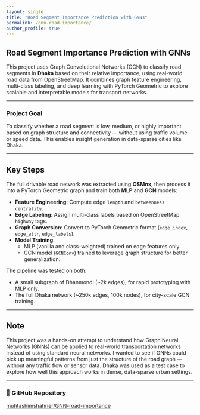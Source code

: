 ```yaml
---
layout: single
title: "Road Segment Importance Prediction with GNNs"
permalink: /gnn-road-importance/
author_profile: true
---
```


## Road Segment Importance Prediction with GNNs

This project uses Graph Convolutional Networks (GCN) to classify road segments in **Dhaka** based on their relative importance, using real-world road data from OpenStreetMap. It combines graph feature engineering, multi-class labeling, and deep learning with PyTorch Geometric to explore scalable and interpretable models for transport networks.

---

### Project Goal

To classify whether a road segment is low, medium, or highly important based on graph structure and connectivity — without using traffic volume or speed data. This enables insight generation in data-sparse cities like Dhaka.

---

## Key Steps
The full drivable road network was extracted using **OSMnx**, then process it into a PyTorch Geometric graph and train both **MLP** and **GCN** models:

- **Feature Engineering**: Compute edge `length` and `betweenness centrality`.
- **Edge Labeling**: Assign multi-class labels based on OpenStreetMap `highway` tags.
- **Graph Conversion**: Convert to PyTorch Geometric format (`edge_index`, `edge_attr`, `edge_labels`).
- **Model Training**:
  - MLP (vanilla and class-weighted) trained on edge features only.
  - GCN model (`GCNConv`) trained to leverage graph structure for better generalization.

The pipeline was tested on both:
- A small subgraph of Dhanmondi (~2k edges), for rapid prototyping with MLP only.
- The full Dhaka network (~250k edges, 100k nodes), for city-scale GCN training.

---

## Note

This project was a hands-on attempt to understand how Graph Neural Networks (GNNs) can be applied to real-world transportation networks instead of using standard neural networks. I wanted to see if GNNs could pick up meaningful patterns from just the structure of the road graph — without any traffic flow or sensor data. Dhaka was used as a test case to explore how well this approach works in dense, data-sparse urban settings.


---

### 🔗 GitHub Repository

[muhtashimshahrier/GNN-road-importance](https://github.com/muhtashimshahrier/GNN-road-importance-)
